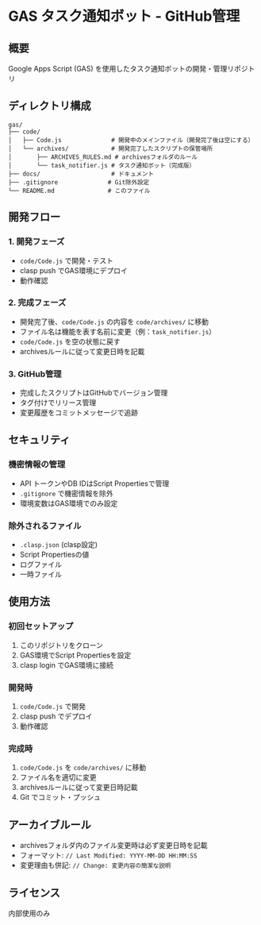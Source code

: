 # GAS タスク通知ボット - GitHub管理

## 概要
Google Apps Script (GAS) を使用したタスク通知ボットの開発・管理リポジトリ

## ディレクトリ構成
```
gas/
├── code/
│   ├── Code.js              # 開発中のメインファイル（開発完了後は空にする）
│   └── archives/            # 開発完了したスクリプトの保管場所
│       ├── ARCHIVES_RULES.md # archivesフォルダのルール
│       └── task_notifier.js # タスク通知ボット（完成版）
├── docs/                    # ドキュメント
├── .gitignore              # Git除外設定
└── README.md               # このファイル
```

## 開発フロー

### 1. 開発フェーズ
- `code/Code.js` で開発・テスト
- clasp push でGAS環境にデプロイ
- 動作確認

### 2. 完成フェーズ
- 開発完了後、`code/Code.js` の内容を `code/archives/` に移動
- ファイル名は機能を表す名前に変更（例：`task_notifier.js`）
- `code/Code.js` を空の状態に戻す
- archivesルールに従って変更日時を記載

### 3. GitHub管理
- 完成したスクリプトはGitHubでバージョン管理
- タグ付けでリリース管理
- 変更履歴をコミットメッセージで追跡

## セキュリティ

### 機密情報の管理
- API トークンやDB IDはScript Propertiesで管理
- `.gitignore` で機密情報を除外
- 環境変数はGAS環境でのみ設定

### 除外されるファイル
- `.clasp.json` (clasp設定)
- Script Propertiesの値
- ログファイル
- 一時ファイル

## 使用方法

### 初回セットアップ
1. このリポジトリをクローン
2. GAS環境でScript Propertiesを設定
3. clasp login でGAS環境に接続

### 開発時
1. `code/Code.js` で開発
2. clasp push でデプロイ
3. 動作確認

### 完成時
1. `code/Code.js` を `code/archives/` に移動
2. ファイル名を適切に変更
3. archivesルールに従って変更日時記載
4. Git でコミット・プッシュ

## アーカイブルール
- archivesフォルダ内のファイル変更時は必ず変更日時を記載
- フォーマット: `// Last Modified: YYYY-MM-DD HH:MM:SS`
- 変更理由も併記: `// Change: 変更内容の簡潔な説明`

## ライセンス
内部使用のみ
